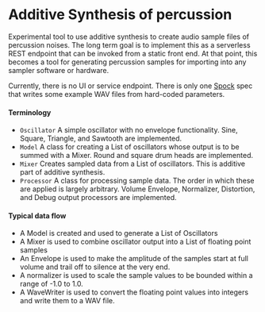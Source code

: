 # Additive Synthesis of percussion

Experimental tool to use additive synthesis to create audio sample files of percussion noises.
The long term goal is to implement this as a serverless REST endpoint that can be invoked from a static front end.
At that point, this becomes a tool for generating percussion samples for importing into any sampler software or hardware.

Currently, there is no UI or service endpoint. There is only one [Spock](http://spockframework.org/) spec that 
writes some example WAV files from hard-coded parameters. 

#### Terminology
* `Oscillator` A simple oscillator with no envelope functionality. Sine, Square, Triangle, and Sawtooth are implemented.
* `Model` A class for creating a List of oscillators whose output is to be summed with a Mixer. Round and square drum heads are implemented.
* `Mixer` Creates sampled data from a List of oscillators.  This is additive part of additive synthesis.
* `Processor` A class for processing sample data. The order in which these are applied is largely arbitrary. Volume Envelope, Normalizer, Distortion, and Debug output processors are implemented.

#### Typical data flow
* A Model is created and used to generate a List of Oscillators
* A Mixer is used to combine oscillator output into a List of floating point samples
* An Envelope is used to make the amplitude of the samples start at full volume and trail off to silence at the very end.
* A normalizer is used to scale the sample values to be bounded within a range of -1.0 to 1.0.
* A WaveWriter is used to convert the floating point values into integers and write them to a WAV file.
